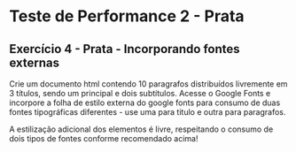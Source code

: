# Teste de Performance 2 - Prata

## Exercício 4 - Prata - Incorporando fontes externas

Crie um documento html contendo 10 paragrafos distribuídos livremente em 3 títulos, sendo um principal e dois subtítulos. Acesse o Google Fonts e incorpore a folha de estilo externa do google fonts para consumo de duas fontes tipográficas diferentes - use uma para titulo e outra para paragrafos.

A estilização adicional dos elementos é livre, respeitando o consumo de dois tipos de fontes conforme recomendado acima!
